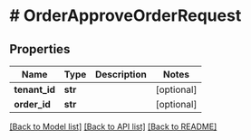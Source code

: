 # # OrderApproveOrderRequest


## Properties 


Name | Type | Description | Notes
------------ | ------------- | ------------- | -------------
**tenant_id**| **str** |   | [optional]
**order_id**| **str** |   | [optional]


[[Back to Model list]](../../README.md#models) [[Back to API list]](../../README.md#endpoints) [[Back to README]](../../README.md)

